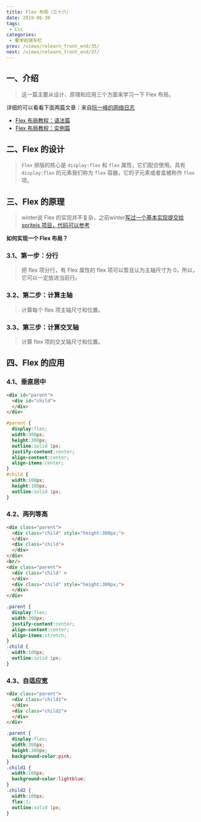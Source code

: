 ```yaml
---
title: Flex 布局（三十六）
date: 2019-06-30
tags:
 - Css
categories:
 - 重学前端专栏
prev: /views/relearn_front_end/35/
next: /views/relearn_front_end/37/
---
```


## 一、介绍

> 这一篇主要从设计、原理和应用三个方面来学习一下 Flex 布局。

详细的可以看看下面两篇文章：来自[阮一峰的网络日志](http://www.ruanyifeng.com/blog/)

- [Flex 布局教程：语法篇](http://www.ruanyifeng.com/blog/2015/07/flex-grammar.html)
- [Flex 布局教程：实例篇](http://www.ruanyifeng.com/blog/2015/07/flex-examples.html)

## 二、Flex 的设计

> `Flex` 排版的核心是 `display:flex` 和 `flex` 属性，它们配合使用。具有 `display:flex` 的元素我们称为 `flex` 容器，它的子元素或者盒被称作 `flex` 项。

## 三、Flex 的原理

> winter说 Flex 的实现并不复杂，之前winter[写过一个基本实现提交给 spritejs 项目，代码可以参考](https://github.com/spritejs/sprite-core/commit/8757b4d3888b4f237b1089e94e075ab58ca952a6#diff-677d382da9f8d81f61d50af24f937b32R32)

**如何实现一个 Flex 布局？**

### 3.1、第一步：分行

> 把 flex 项分行，有 Flex 属性的 flex 项可以暂且认为主轴尺寸为 0，所以，它可以一定放进当前行。

### 3.2、第二步：计算主轴

> 计算每个 flex 项主轴尺寸和位置。

### 3.3、第三步：计算交叉轴

> 计算 flex 项的交叉轴尺寸和位置。

## 四、Flex 的应用

### 4.1、垂直居中

```html
<div id="parent">
  <div id="child">
  </div>
</div>
```

```css
#parent {
  display:flex;
  width:300px;
  height:300px;
  outline:solid 1px;
  justify-content:center;
  align-content:center;
  align-items:center;
}
#child {
  width:100px;
  height:100px;
  outline:solid 1px;
}
```

### 4.2、两列等高

```html
<div class="parent">
  <div class="child" style="height:300px;">
  </div>
  <div class="child">
  </div>
</div>
<br/>
<div class="parent">
  <div class="child" >
  </div>
  <div class="child" style="height:300px;">
  </div>
</div>
```

```css
.parent {
  display:flex;
  width:300px;
  justify-content:center;
  align-content:center;
  align-items:stretch;
}
.child {
  width:100px;
  outline:solid 1px;
}
```

### 4.3、自适应宽

```html
<div class="parent">
  <div class="child1">
  </div>
  <div class="child2">
  </div>
</div>
```

```css
.parent {
  display:flex;
  width:300px;
  height:200px;
  background-color:pink;
}
.child1 {
  width:100px;
  background-color:lightblue;
}
.child2 {
  width:100px;
  flex:1;
  outline:solid 1px;
}
```
